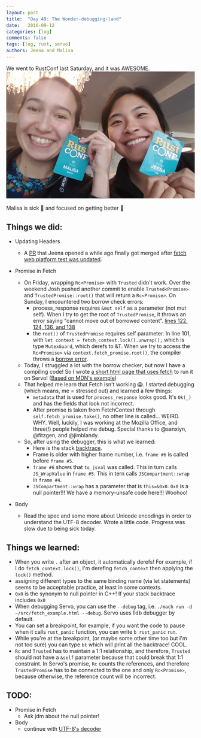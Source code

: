 ```yaml
---
layout: post
title:  "Day 49: The Wonder-debugging-land"
date:   2016-09-12
categories: [log]
comments: false
tags: [log, rust, servo]
authors: Jeena and Malisa
---
```

We went to RustConf last Saturday, and it was AWESOME.
![jammin the rustconf](/img/jammin-the-rustconf.jpg)

Malisa is sick :face_with_thermometer: and focused on getting better :tea:

## Things we did:
- Updating Headers
    - A [PR](https://github.com/servo/servo/pull/13004) that Jeena opened a while ago finally got merged after [fetch web platform test was updated](https://github.com/w3c/web-platform-tests/pull/3646).

- Promise in Fetch
    - On Friday, wrapping `Rc<Promise>` with `Trusted` didn't work. Over the weekend Josh pushed another commit to enable `Trusted<Promise>` and `TrustedPromise::root()` that will return a `Rc<Promise>`. On Sunday, I encountered two borrow check errors:
        - process_response requires `&mut self` as a parameter (not mut self). When I try to get the root of `TrustedPromise`, it throws an error saying "cannot move out of borrowed content”. [lines 122, 124, 136, and 138](https://gist.github.com/jeenalee/8f5ee01bb35188e1c3a18e366bd6967b#file-fetch-rs-L118-L141)
        - the `root()` of `TrustedPromise` requires self parameter. In line 101, with `let context = fetch_context.lock().unwrap();` which is type `MutexGuard`, which derefs to &T. When we try to access the `Rc<Promise>` via `context.fetch_promise.root()`, the compiler throws a [borrow error](https://gist.github.com/jeenalee/8f5ee01bb35188e1c3a18e366bd6967b#file-fetch-rs-L101-L103).
    - Today, I struggled a lot with the borrow checker, but now I have a compiling code! So I wrote [a short html page that uses fetch](https://gist.github.com/jeenalee/e68017aa24812a9349b1f3f8fb865b45) to run it on Servo! ([Based on MDN's example](https://github.com/mdn/fetch-examples/blob/gh-pages/fetch-request/index.html))
    - That helped me learn that Fetch isn't working :scream:. I started debugging (which means, me = stressed out) and learned a few things:
        - `metadata` that is used for `process_response` looks good. It's `Ok(_)` and has the fields that look not incorrect.
        - After promise is taken from FetchContext through `self.fetch_promise.take()`, no other line is called... WEIRD. WHY. Well, luckily, I was working at the Mozilla Office, and three(!) people helped me debug. Special thanks to @sanxiyn, @fitzgen, and @jimblandy.
    - So, after using the debugger, this is what we learned:
        - Here is the stack [backtrace](https://www.irccloud.com/pastebin/9kTP1yBn/).
        - Frame is older with higher frame number, i.e. `frame #6` is called before `frame #5`.
        - `frame #6` shows that `to_jsval` was called. This in turn calls `JS_WrapValue` in `frame #5`. This in tern calls `JSCompartment::wrap` in `frame #4`.
        - `JSCompartment::wrap` has a parameter that is `this=&0x0`. `0x0` is a null pointer!!! We have a memory-unsafe code here!!! Woohoo!

- Body
    - Read the spec and some more about Unicode encodings in order to understand the UTF-8 decoder. Wrote a little code. Progress was slow due to being sick today.

## Things we learned:
- When you write `.` after an object, it automatically derefs! For example, if I do `fetch_context.lock()`, I'm derefing `fetch_context` then applying the `lock()` method.
- assigning different types to the same binding name (via let statements) seems to be acceptable practice, at least in some contexts.
- `0x0` is the synonym to null pointer in C++! If your stack backtrace includes `0x0`
- When debugging Servo, you can use the `--debug` tag, i.e. `./mach run -d ~/src/fetch_example.html --debug`. Servo uses lldb debugger by default.
- You can set a breakpoint, for example, if you want the code to pause when it calls `rust_panic` function, you can write `b rust_panic` <ENTER> `run`.
- While you're at the breakpoint, (or maybe some other time too but I'm not too sure) you can type `bt` which will print all the backtrace! COOL.
- `Rc` and `Trusted` has to maintain a 1:1 relationship, and therefore, `Trusted` should not have a `&self` parameter because that could break that 1:1 constraint. In Servo's promise, `Rc` counts the references, and therefore `TrustedPromise` has to be connected to the one and only `Rc<Promise>`, because otherwise, the reference count will be incorrect.

## TODO:
- Promise in Fetch
    - Ask jdm about the null pointer!
- Body
    - continue with [UTF-8's decoder](https://encoding.spec.whatwg.org/#utf-8-decode)
